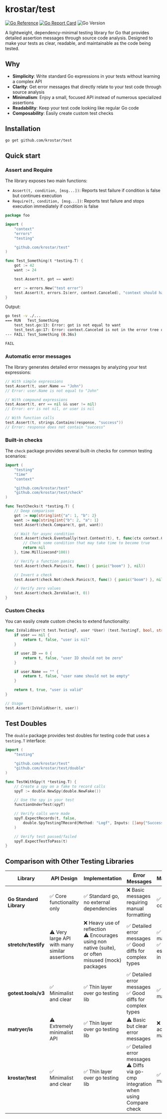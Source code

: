 # krostar/test

[![Go Reference](https://pkg.go.dev/badge/github.com/krostar/test.svg)](https://pkg.go.dev/github.com/krostar/test)
[![Go Report Card](https://goreportcard.com/badge/github.com/krostar/test)](https://goreportcard.com/report/github.com/krostar/test)
![Go Version](https://img.shields.io/badge/Go-1.24+-00ADD8.svg)

A lightweight, dependency-minimal testing library for Go that provides detailed assertion messages through source code analysis.
Designed to make your tests as clear, readable, and maintainable as the code being tested.

## Why

- **Simplicity**: Write standard Go expressions in your tests without learning a complex API
- **Clarity**: Get error messages that directly relate to your test code through source analysis
- **Minimalism**: Enjoy a small, focused API instead of numerous specialized assertions
- **Readability**: Keep your test code looking like regular Go code
- **Composability**: Easily create custom test checks

## Installation

```bash
go get github.com/krostar/test
```

## Quick start

### Assert and Require

The library exposes two main functions:

- `Assert(t, condition, [msg...])`: Reports test failure if condition is false but continues execution
- `Require(t, condition, [msg...])`: Reports test failure and stops execution immediately if condition is false

```go
package foo

import (
    "context"
    "errors"
    "testing"

    "github.com/krostar/test"
)

func Test_Something(t *testing.T) {
    got := 42
    want := 24

    test.Assert(t, got == want)

    err := errors.New("test error")
    test.Assert(t, errors.Is(err, context.Canceled), "context should have canceled and produced an error")
}
```

Output:

```sh
go test -v ./...
=== RUN   Test_Something
    test_test.go:13: Error: got is not equal to want
    test_test.go:17: Error: context.Canceled is not in the error tree of err [context should have canceled and produced an error]
--- FAIL: Test_Something (0.36s)

FAIL
```

### Automatic error messages

The library generates detailed error messages by analyzing your test expressions:

```go
// With simple expressions
test.Assert(t, user.Name == "John")
// Error: user.Name is not equal to "John"

// With compound expressions
test.Assert(t, err == nil && user != nil)
// Error: err is not nil, or user is nil

// With function calls
test.Assert(t, strings.Contains(response, "success"))
// Error: response does not contain "success"
```

### Built-in checks

The `check` package provides several built-in checks for common testing scenarios:

```go
import (
    "testing"
    "time"
    "context"

    "github.com/krostar/test"
    "github.com/krostar/test/check"
)

func TestChecks(t *testing.T) {
    // Deep comparison
    got := map[string]int{"a": 1, "b": 2}
    want := map[string]int{"b": 2, "a": 1}
    test.Assert(check.Compare(t, got, want))

    // Wait for async condition
    test.Assert(check.Eventually(test.Context(t), t, func(ctx context.Context) error {
        // Check some condition that may take time to become true
        return nil
    }, time.Millisecond*100))

    // Verify a function panics
    test.Assert(check.Panics(t, func() { panic("boom") }, nil))

    // Invert a check
    test.Assert(check.Not(check.Panics(t, func() { panic("boom") }, nil)))

    // Verify zero values
    test.Assert(check.ZeroValue(t, 0))
}
```

### Custom Checks

You can easily create custom checks to extend functionality:

```go
func IsValidUser(t test.TestingT, user *User) (test.TestingT, bool, string) {
    if user == nil {
        return t, false, "user is nil"
    }

    if user.ID == 0 {
        return t, false, "user ID should not be zero"
    }

    if user.Name == "" {
        return t, false, "user name should not be empty"
    }

    return t, true, "user is valid"
}

// Usage
test.Assert(IsValidUser(t, user))
```

## Test Doubles

The `double` package provides test doubles for testing code that uses a `testing.T` interface:

```go
import (
    "testing"

    "github.com/krostar/test"
    "github.com/krostar/test/double"
)

func TestWithSpy(t *testing.T) {
    // Create a spy on a fake to record calls
    spyT := double.NewSpy(double.NewFake())

    // Use the spy in your test
    functionUnderTest(spyT)

    // Verify calls were made
    spyT.ExpectRecords(t, false,
        double.SpyTestingTRecord{Method: "Logf", Inputs: []any{"Success: %s", double.SpyTestingTRecordIgnoreParam}},
    )

    // Verify test passed/failed
    spyT.ExpectTestToPass(t)
}
```

## Comparison with Other Testing Libraries

| Library | API Design | Implementation | Error Messages | Maintenance |
|-------------------------|------------------------------------------------|--------------------------------------------------------------------------------------------------------|----------------------------------------------------------------------------------------|-----------------------------------------------------------|
| **Go Standard Library** | ✅ Core functionality only | ✅ Standard go, no external dependencies | ❌ Basic messages requiring manual formatting | ✅ Part of go core |
| **stretchr/testify** | ⚠️ Very large API with many similar assertions | ❌ Heavy use of reflection<br/>⚠️ Encourages using non native (suite), or often misused (mock) packages | ✅ Detailed error messages<br/>✅ Good diffs for complex types | ✅ Actively maintained<br/>✅ Well-established in community |
| **gotest.tools/v3** | ✅ Minimalist and clear | ✅ Thin layer over go testing lib | ✅ Detailed error messages<br/>✅ Good diffs for complex types | ✅ Actively maintained |
| **matryer/is** | ⚠️ Extremely minimalist API | ✅ Thin layer over go testing lib | ⚠️ Basic but clear error messages | ❌ No longer actively maintained |
| **krostar/test** | ✅ Minimalist and clear | ✅ Thin layer over go testing lib | ✅ Detailed error messages<br/>⚠️ Diffs via go-cmp integration when using Compare check | ✅ Actively maintained |
